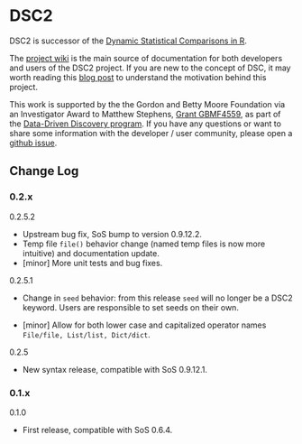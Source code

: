 # DSC2
DSC2 is successor of the [Dynamic Statistical Comparisons in R](https://github.com/stephens999/dscr).

The [project wiki](https://stephenslab.github.io/dsc-wiki) is the main source of documentation for both developers and users of the DSC2 project. If you are new to the concept of DSC, it may worth reading this [blog post](http://stephens999.github.io/blog/2014/10/Data-Driven-Discovery.html) to understand the motivation behind this project.

This work is supported by the the Gordon and Betty Moore Foundation via an Investigator Award to Matthew Stephens, [Grant GBMF4559](https://www.moore.org/grants/list/GBMF4559), as part of the [Data-Driven Discovery program](https://www.moore.org/programs/science/data-driven-discovery). If you have any questions or want to share some information with the developer / user community, please open a [github issue](https://github.com/stephenslab/dsc2/issues).

## Change Log

### 0.2.x

0.2.5.2

* Upstream bug fix, SoS bump to version 0.9.12.2.
* Temp file `file()` behavior change (named temp files is now more intuitive) and documentation update.
* [minor] More unit tests and bug fixes.

0.2.5.1

* Change in `seed` behavior: from this release `seed` will no longer be a DSC2 keyword. Users are responsible to set seeds on their own.


* [minor] Allow for both lower case and capitalized operator names `File/file, List/list, Dict/dict`.

0.2.5

* New syntax release, compatible with SoS 0.9.12.1.

### 0.1.x

0.1.0

* First release, compatible with SoS 0.6.4.
